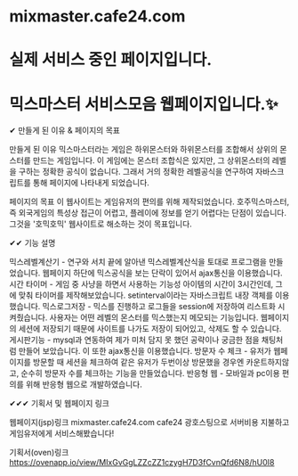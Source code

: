 # mixmaster.cafe24.com
# 실제 서비스 중인 페이지입니다.
# 믹스마스터 서비스모음 웹페이지입니다.✨

✔ 만들게 된 이유 & 페이지의 목표

만들게 된 이유
믹스마스터라는 게임은 하위몬스터와 하위몬스터를 조합해서 상위의 몬스터를 만드는 게임입니다.
이 게임에는 몬스터 조합식은 있지만, 그 상위몬스터의 레벨을 구하는 정확한 공식이 없습니다.
그래서 거의 정확한 레벨공식을 연구하여 자바스크립트를 통해 페이지에 나타내게 되었습니다.

페이지의 목표
이 웹사이트는 게임유저의 편의를 위해 제작되었습니다. 호주믹스마스터, 즉 외국게임의 특성상
접근이 어렵고, 플레이에 정보를 얻기 어렵다는 단점이 있습니다. 그것을 '호믹호믹' 웹사이트로
해소하는 것이 목표입니다.

✔✔ 기능 설명

믹스레벨계산기 - 연구와 서치 끝에 알아낸 믹스레벨계산식을 토대로 프로그램을 만들었습니다. 웹페이지 하단에 믹스공식을 보는 단락이 있어서 ajax통신을 이용했습니다. 
시간 타이머 - 게임 중 사냥을 하면서 사용하는 기능성 아이템의 시간이 3시간인데, 그에 맞춰 타이머를 제작해보았습니다. setinterval이라는 자바스크립트 내장 객체를 이용했습니다.
믹스로그저장 - 믹스를 진행하고 로그들을 session에 저장하여 리스트화 시켜줬습니다. 사용자는 어떤 레벨의 몬스터를 믹스했는지 메모되는 기능입니다. 웹페이지의 세션에 저장되기 때문에 사이트를 나가도 저장이 되어있고, 삭제도 할 수 있습니다.
게시판기능 - mysql과 연동하여 제가 미처 담지 못 했던 공략이나 궁금한 점을 채팅처럼 만들어 보았습니다. 이 또한 ajax통신을 이용했습니다.
방문자 수 체크 - 유저가 웹페이지를 방문할 때 세션을 체크하여 같은 유저가 두번이상 방문했을 경우엔 카운트하지않고, 순수히 방문자 수를 체크하는 기능을 만들었습니다.
반응형 웹 - 모바일과 pc이용 편의를 위해 반응형 웹으로 개발하였습니다.

✔✔✔ 기획서 및 웹페이지 링크

웹페이지(jsp)링크
mixmaster.cafe24.com
cafe24 광호스팅으로 서버비용 지불하고 게임유저에게 서비스해봤습니다!

기획서(oven)링크
https://ovenapp.io/view/MIxGvGgLZZcZZ1czygH7D3fCvnQfd6N8/hU0I8
